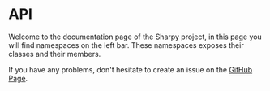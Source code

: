# API
Welcome to the documentation page of the Sharpy project,
in this page you will find namespaces on the left bar.
These namespaces exposes their classes and their members.

If you have any problems, don't hesitate to create an issue on the [GitHub Page](https://www.github.com/inputfalken/sharpy).
